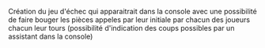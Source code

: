 Création du jeu d'échec qui apparaitrait dans la console avec une possibilité de faire bouger les pièces appeles par leur initiale par chacun des joueurs chacun leur tours (possibilité d'indication des coups possibles par un assistant dans la console)
